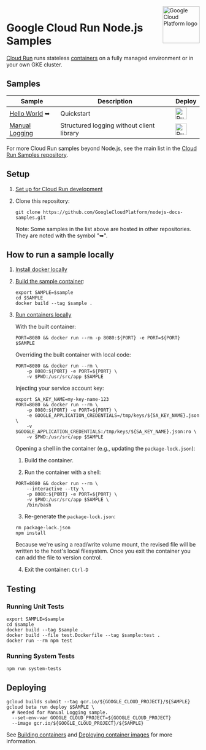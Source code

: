 <img src="https://avatars2.githubusercontent.com/u/2810941?v=3&s=96" alt="Google Cloud Platform logo" title="Google Cloud Platform" align="right" height="96" width="96"/>

# Google Cloud Run Node.js Samples

[Cloud Run][run_docs] runs stateless [containers](https://cloud.google.com/containers/) on a fully managed environment or in your own GKE cluster.



## Samples

|           Sample                |        Description       |     Deploy    |
| ------------------------------- | ------------------------ | ------------- |
|[Hello World][helloworld]&nbsp;&#10149; | Quickstart | [<img src="https://storage.googleapis.com/cloudrun/button.svg" alt="Run on Google Cloud" height="30">][run_button_helloworld] |
|[Manual Logging][manual_logging] | Structured logging without client library | [<img src="https://storage.googleapis.com/cloudrun/button.svg" alt="Run on Google Cloud" height="30">][run_button_manual_logging] |

For more Cloud Run samples beyond Node.js, see the main list in the [Cloud Run Samples repository](https://github.com/GoogleCloudPlatform/cloud-run-samples).

## Setup

1. [Set up for Cloud Run development](https://cloud.google.com/run/docs/setup)

2. Clone this repository:

    ```
    git clone https://github.com/GoogleCloudPlatform/nodejs-docs-samples.git
    ```

    Note: Some samples in the list above are hosted in other repositories. They are noted with the symbol "&#10149;".


## How to run a sample locally

1. [Install docker locally](https://docs.docker.com/install/)

2. [Build the sample container](https://cloud.google.com/run/docs/building/containers#building_locally_and_pushing_using_docker):

    ```
    export SAMPLE=$sample
    cd $SAMPLE
    docker build --tag $sample .
    ```

3. [Run containers locally](https://cloud.google.com/run/docs/testing/local)

    With the built container:

    ```
    PORT=8080 && docker run --rm -p 8080:${PORT} -e PORT=${PORT} $SAMPLE
    ```

    Overriding the built container with local code:

    ```
    PORT=8080 && docker run --rm \
        -p 8080:${PORT} -e PORT=${PORT} \
        -v $PWD:/usr/src/app $SAMPLE
    ```

    Injecting your service account key:

    ```
    export SA_KEY_NAME=my-key-name-123
    PORT=8080 && docker run --rm \
        -p 8080:${PORT} -e PORT=${PORT} \
        -e GOOGLE_APPLICATION_CREDENTIALS=/tmp/keys/${SA_KEY_NAME}.json \
        -v $GOOGLE_APPLICATION_CREDENTIALS:/tmp/keys/${SA_KEY_NAME}.json:ro \
        -v $PWD:/usr/src/app $SAMPLE
    ```

    Opening a shell in the container (e.g., updating the `package-lock.json`):

    1. Build the container.

    2. Run the container with a shell:

    ```
    PORT=8080 && docker run --rm \
        --interactive --tty \
        -p 8080:${PORT} -e PORT=${PORT} \
        -v $PWD:/usr/src/app $SAMPLE \
        /bin/bash
    ```
    3. Re-generate the `package-lock.json`:

    ```
    rm package-lock.json
    npm install
    ```

    Because we're using a read/write volume mount, the revised file will be
    written to the host's local filesystem. Once you exit the container you can
    add the file to version control.

    4. Exit the container: `Ctrl-D`

## Testing

### Running Unit Tests

```
export SAMPLE=$sample
cd $sample
docker build --tag $sample .
docker build --file test.Dockerfile --tag $sample:test .
docker run --rm npm test
```

### Running System Tests

```
npm run system-tests
```

## Deploying

```
gcloud builds submit --tag gcr.io/${GOOGLE_CLOUD_PROJECT}/${SAMPLE}
gcloud beta run deploy $SAMPLE \
  # Needed for Manual Logging sample.
  --set-env-var GOOGLE_CLOUD_PROJECT=${GOOGLE_CLOUD_PROJECT}
  --image gcr.io/${GOOGLE_CLOUD_PROJECT}/${SAMPLE}
```

See [Building containers][run_build] and [Deploying container images][run_deploy]
for more information.

[run_docs]: https://cloud.google.com/run/docs/
[run_build]: https://cloud.google.com/run/docs/building/containers
[run_deploy]: https://cloud.google.com/run/docs/deploying
[helloworld]: https://github.com/knative/docs/tree/master/docs/serving/samples/hello-world/helloworld-nodejs
[manual_logging]: logging-manual/
[run_button_helloworld]: https://console.cloud.google.com/cloudshell/editor?shellonly=true&cloudshell_image=gcr.io/cloudrun/button&cloudshell_git_repo=https://github.com/knative/docs&cloudshell_working_dir=docs/serving/samples/hello-world/helloworld-nodejs
[run_button_manual_logging]: https://console.cloud.google.com/cloudshell/editor?shellonly=true&cloudshell_image=gcr.io/cloudrun/button&cloudshell_git_repo=https://github.com/GoogleCloudPlatform/nodejs-docs-samples&cloudshell_working_dir=run/logging-manual
